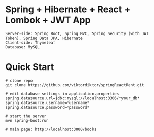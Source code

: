 # Spring + Hibernate + React + Lombok + JWT App
    Server-side: Spring Boot, Spring MVC, Spring Security (with JWT Token), Spring Data JPA, Hibernate
    Client-side: Thymeleaf
    Database: MySQL
# Quick Start
    # clone repo
    git clone https://github.com/viktordiktor/springReactRent.git

    # edit database settings in application.properties
    spring.datasource.url=jdbc:mysql://localhost:3306/*your_db*
    spring.datasource.username=*username*
    spring.datasource.password=*password*
    
    # start the server
    mvn spring-boot:run
    
    # main page: http://localhost:3000/books